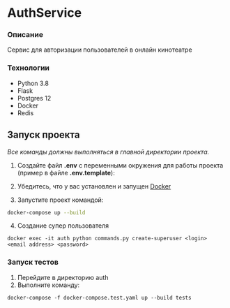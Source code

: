 # AuthService

### Описание
Сервис для авторизации пользователей в онлайн кинотеатре

### Технологии

- Python 3.8
- Flask
- Postgres 12
- Docker
- Redis

## Запуск проекта

_Все команды должны выполняться в главной директории проекта._

1. Создайте файл **.env** с переменными окружения для работы проекта (пример в файле **.env.template**):

2. Убедитесь, что у вас
   установлен и запущен [Docker](https://www.docker.com/products/docker-desktop)
3. Запустите проект командой:

```bash
docker-compose up --build 
```

4. Создание супер пользователя
```
docker exec -it auth python commands.py create-superuser <login> <email address> <password>
```

### Запуск тестов
1. Перейдите в директорию auth
2. Выполните команду:
```
docker-compose -f docker-compose.test.yaml up --build tests
```